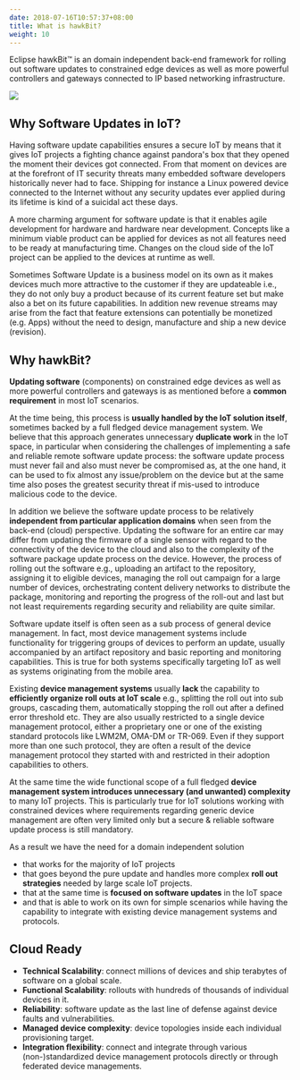 ```yaml
---
date: 2018-07-16T10:57:37+08:00
title: What is hawkBit?
weight: 10
---
```

Eclipse hawkBit&trade; is an domain independent back-end framework for rolling out software updates to constrained edge devices as well as more powerful controllers and gateways connected to IP based networking infrastructure.

![](../images/hawkbit_logo.png)

## Why Software Updates in IoT?
Having software update capabilities ensures a secure IoT by means that it gives IoT projects a fighting chance against pandora's box that they opened the moment their devices got connected. From that moment on devices are at the forefront of IT security threats many embedded software developers historically never had to face. Shipping for instance a Linux powered device connected to the Internet without any security updates ever applied during its lifetime is kind of a suicidal act these days.

A more charming argument for software update is that it enables agile development for hardware and hardware near development. Concepts like a minimum viable product can be applied for devices as not all features need to be ready at manufacturing time. Changes on the cloud side of the IoT project can be applied to the devices at runtime as well.

Sometimes Software Update is a business model on its own as it makes devices much more attractive to the customer if they are updateable i.e., they do not only buy a product because of its current feature set but make also a bet on its future capabilities. In addition new revenue streams may arise from the fact that feature extensions can potentially be monetized (e.g. Apps) without the need to design, manufacture and ship a new device (revision).

## Why hawkBit?

**Updating software** (components) on constrained edge devices as well as more powerful controllers and gateways is as mentioned before a **common requirement** in most IoT scenarios.

At the time being, this process is **usually handled by the IoT solution itself**, sometimes backed by a full fledged device management system. We believe that this approach generates unnecessary **duplicate work** in the IoT space, in particular when considering the challenges of implementing a safe and reliable remote software update process: the software update process must never fail and also must never be compromised as, at the one hand, it can be used to fix almost any issue/problem on the device but at the same time also poses the greatest security threat if mis-used to introduce malicious code to the device.

In addition we believe the software update process to be relatively **independent from particular application domains** when seen from the back-end (cloud) perspective. Updating the software for an entire car may differ from updating the firmware of a single sensor with regard to the connectivity of the device to the cloud and also to the complexity of the software package update process on the device. However, the process of rolling out the software e.g., uploading an artifact to the repository, assigning it to eligible devices, managing the roll out campaign for a large number of devices, orchestrating content delivery networks to distribute the package, monitoring and reporting the progress of the roll-out and last but not least requirements regarding security and reliability are quite similar.

Software update itself is often seen as a sub process of general device management. In fact, most device management systems include functionality for triggering groups of devices to perform an update, usually accompanied by an artifact repository and basic reporting and monitoring capabilities. This is true for both systems specifically targeting IoT as well as systems originating from the mobile area.

Existing **device management systems** usually **lack** the capability to **efficiently organize roll outs at IoT scale** e.g., splitting the roll out into sub groups, cascading them, automatically stopping the roll out after a defined error threshold etc. They are also usually restricted to a single device management protocol, either a proprietary one or one of the existing standard protocols like LWM2M, OMA-DM or TR-069. Even if they support more than one such protocol, they are often a result of the device management protocol they started with and restricted in their adoption capabilities to others.

At the same time the wide functional scope of a full fledged **device management system introduces unnecessary (and unwanted) complexity** to many IoT projects. This is particularly true for IoT solutions working with constrained devices where requirements regarding generic device management are often very limited only but a secure & reliable software update process is still mandatory.

As a result we have the need for a domain independent solution

*	that works for the majority of IoT projects
*	that goes beyond the pure update and handles more complex **roll out strategies** needed by large scale IoT projects.
*	that at the same time is **focused on software updates** in the IoT space
*	and that is able to work on its own for simple scenarios while having the capability to integrate with existing device management systems and protocols.

## Cloud Ready

* **Technical Scalability**: connect millions of devices and ship terabytes of software on a global scale.
* **Functional Scalability**: rollouts with hundreds of thousands of individual devices in it.
* **Reliability**: software update as the last line of defense against device faults and vulnerabilities.
* **Managed device complexity**: device topologies inside each individual provisioning target.
* **Integration flexibility**: connect and integrate through various (non-)standardized device management protocols directly or through federated device managements.